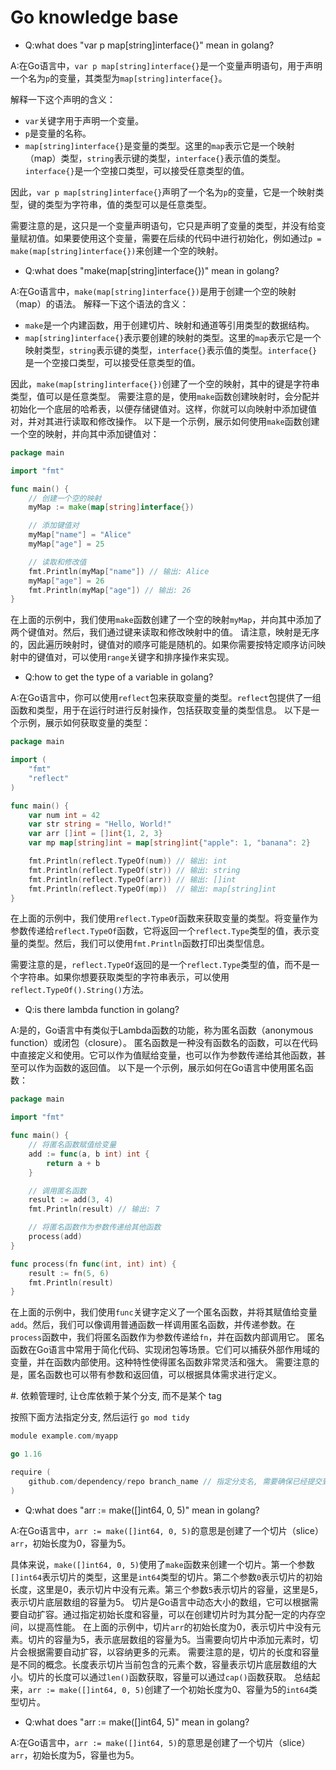 # Go knowledge base

* Q:what does "var p map[string]interface{}" mean in golang?

A:在Go语言中，`var p map[string]interface{}`是一个变量声明语句，用于声明一个名为`p`的变量，其类型为`map[string]interface{}`。

解释一下这个声明的含义：

- `var`关键字用于声明一个变量。
- `p`是变量的名称。
- `map[string]interface{}`是变量的类型。这里的`map`表示它是一个映射（map）类型，`string`表示键的类型，`interface{}`表示值的类型。`interface{}`是一个空接口类型，可以接受任意类型的值。

因此，`var p map[string]interface{}`声明了一个名为`p`的变量，它是一个映射类型，键的类型为字符串，值的类型可以是任意类型。

需要注意的是，这只是一个变量声明语句，它只是声明了变量的类型，并没有给变量赋初值。如果要使用这个变量，需要在后续的代码中进行初始化，例如通过`p = make(map[string]interface{})`来创建一个空的映射。


* Q:what does "make(map[string]interface{})" mean in golang?

A:在Go语言中，`make(map[string]interface{})`是用于创建一个空的映射（map）的语法。
解释一下这个语法的含义：

- `make`是一个内建函数，用于创建切片、映射和通道等引用类型的数据结构。
- `map[string]interface{}`表示要创建的映射的类型。这里的`map`表示它是一个映射类型，`string`表示键的类型，`interface{}`表示值的类型。`interface{}`是一个空接口类型，可以接受任意类型的值。

因此，`make(map[string]interface{})`创建了一个空的映射，其中的键是字符串类型，值可以是任意类型。
需要注意的是，使用`make`函数创建映射时，会分配并初始化一个底层的哈希表，以便存储键值对。这样，你就可以向映射中添加键值对，并对其进行读取和修改操作。
以下是一个示例，展示如何使用`make`函数创建一个空的映射，并向其中添加键值对：

```go
package main

import "fmt"

func main() {
    // 创建一个空的映射
    myMap := make(map[string]interface{})

    // 添加键值对
    myMap["name"] = "Alice"
    myMap["age"] = 25

    // 读取和修改值
    fmt.Println(myMap["name"]) // 输出: Alice
    myMap["age"] = 26
    fmt.Println(myMap["age"]) // 输出: 26
}
```

在上面的示例中，我们使用`make`函数创建了一个空的映射`myMap`，并向其中添加了两个键值对。然后，我们通过键来读取和修改映射中的值。
请注意，映射是无序的，因此遍历映射时，键值对的顺序可能是随机的。如果你需要按特定顺序访问映射中的键值对，可以使用`range`关键字和排序操作来实现。


* Q:how to get the type of a variable in golang?

A:在Go语言中，你可以使用`reflect`包来获取变量的类型。`reflect`包提供了一组函数和类型，用于在运行时进行反射操作，包括获取变量的类型信息。
以下是一个示例，展示如何获取变量的类型：

```go
package main

import (
	"fmt"
	"reflect"
)

func main() {
	var num int = 42
	var str string = "Hello, World!"
	var arr []int = []int{1, 2, 3}
	var mp map[string]int = map[string]int{"apple": 1, "banana": 2}

	fmt.Println(reflect.TypeOf(num)) // 输出: int
	fmt.Println(reflect.TypeOf(str)) // 输出: string
	fmt.Println(reflect.TypeOf(arr)) // 输出: []int
	fmt.Println(reflect.TypeOf(mp))  // 输出: map[string]int
}
```

在上面的示例中，我们使用`reflect.TypeOf`函数来获取变量的类型。将变量作为参数传递给`reflect.TypeOf`函数，它将返回一个`reflect.Type`类型的值，表示变量的类型。然后，我们可以使用`fmt.Println`函数打印出类型信息。

需要注意的是，`reflect.TypeOf`返回的是一个`reflect.Type`类型的值，而不是一个字符串。如果你想要获取类型的字符串表示，可以使用`reflect.TypeOf().String()`方法。


* Q:is there lambda function in golang?

A:是的，Go语言中有类似于Lambda函数的功能，称为匿名函数（anonymous function）或闭包（closure）。
匿名函数是一种没有函数名的函数，可以在代码中直接定义和使用。它可以作为值赋给变量，也可以作为参数传递给其他函数，甚至可以作为函数的返回值。
以下是一个示例，展示如何在Go语言中使用匿名函数：

```go
package main

import "fmt"

func main() {
	// 将匿名函数赋值给变量
	add := func(a, b int) int {
		return a + b
	}

	// 调用匿名函数
	result := add(3, 4)
	fmt.Println(result) // 输出: 7

	// 将匿名函数作为参数传递给其他函数
	process(add)
}

func process(fn func(int, int) int) {
	result := fn(5, 6)
	fmt.Println(result)
}
```

在上面的示例中，我们使用`func`关键字定义了一个匿名函数，并将其赋值给变量`add`。然后，我们可以像调用普通函数一样调用匿名函数，并传递参数。在`process`函数中，我们将匿名函数作为参数传递给`fn`，并在函数内部调用它。
匿名函数在Go语言中常用于简化代码、实现闭包等场景。它们可以捕获外部作用域的变量，并在函数内部使用。这种特性使得匿名函数非常灵活和强大。
需要注意的是，匿名函数也可以带有参数和返回值，可以根据具体需求进行定义。


#. 依赖管理时, 让仓库依赖于某个分支, 而不是某个 tag

按照下面方法指定分支, 然后运行 ``go mod tidy``

```go
module example.com/myapp

go 1.16

require (
    github.com/dependency/repo branch_name // 指定分支名, 需要确保已经提交到了远端
)
```


* Q:what does "arr := make([]int64, 0, 5)" mean in golang?

A:在Go语言中，`arr := make([]int64, 0, 5)`的意思是创建了一个切片（slice）`arr`，初始长度为0，容量为5。

具体来说，`make([]int64, 0, 5)`使用了`make`函数来创建一个切片。第一个参数`[]int64`表示切片的类型，这里是`int64`类型的切片。第二个参数`0`表示切片的初始长度，这里是0，表示切片中没有元素。第三个参数`5`表示切片的容量，这里是5，表示切片底层数组的容量为5。
切片是Go语言中动态大小的数组，它可以根据需要自动扩容。通过指定初始长度和容量，可以在创建切片时为其分配一定的内存空间，以提高性能。
在上面的示例中，切片`arr`的初始长度为0，表示切片中没有元素。切片的容量为5，表示底层数组的容量为5。当需要向切片中添加元素时，切片会根据需要自动扩容，以容纳更多的元素。
需要注意的是，切片的长度和容量是不同的概念。长度表示切片当前包含的元素个数，容量表示切片底层数组的大小。切片的长度可以通过`len()`函数获取，容量可以通过`cap()`函数获取。
总结起来，`arr := make([]int64, 0, 5)`创建了一个初始长度为0、容量为5的`int64`类型切片。

* Q:what does "arr := make([]int64, 5)" mean in golang?

A:在Go语言中，`arr := make([]int64, 5)`的意思是创建了一个切片（slice）`arr`，初始长度为5，容量也为5。